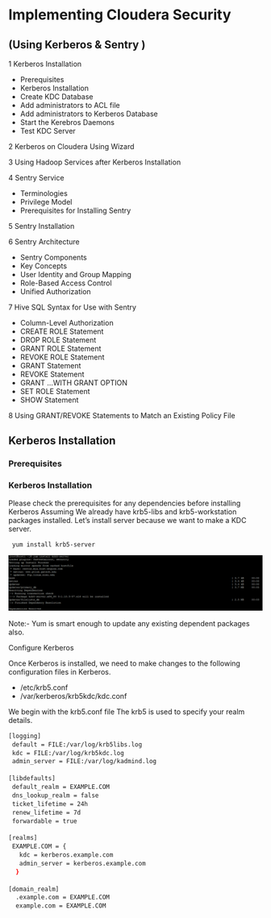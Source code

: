 #   Implementing Cloudera Security
##   (Using Kerberos & Sentry )

1 Kerberos Installation
* Prerequisites
* Kerberos Installation
* Create KDC Database
* Add administrators to ACL file
* Add administrators to Kerberos Database
* Start the Kerebros Daemons
* Test KDC Server

2 Kerberos on Cloudera Using Wizard

3 Using Hadoop Services after Kerberos Installation

4 Sentry Service
* Terminologies
* Privilege Model
* Prerequisites for Installing Sentry

5 Sentry Installation

6 Sentry Architecture
* Sentry Components
* Key Concepts
* User Identity and Group Mapping
* Role-Based Access Control
* Unified Authorization

7 Hive SQL Syntax for Use with Sentry
* Column-Level Authorization
* CREATE ROLE Statement
* DROP ROLE Statement
* GRANT ROLE Statement
* REVOKE ROLE Statement
* GRANT <PRIVILEGE> Statement
* REVOKE <PRIVILEGE> Statement
* GRANT <PRIVILEGE> ...WITH GRANT OPTION
* SET ROLE Statement
* SHOW Statement

8 Using GRANT/REVOKE Statements to Match an Existing Policy File

## Kerberos Installation

### Prerequisites

### Kerberos Installation

Please check the prerequisites  for any dependencies before installing Kerberos
Assuming We already have krb5-libs and krb5-workstation packages installed. Let’s install server because we want to make a KDC server. 

```bash
 yum install krb5-server
```
![alt text](https://github.com/ankitbh09/Documents/blob/master/images/Install%20Kerberos.png)

Note:- Yum is smart enough to update any existing dependent packages also.

Configure Kerberos

Once Kerberos is installed, we need to make changes to the following configuration files in Kerberos.
*	/etc/krb5.conf
*	/var/kerberos/krb5kdc/kdc.conf

We begin with the krb5.conf file The krb5 is used to specify your realm details.

```bash
[logging]
 default = FILE:/var/log/krb5libs.log
 kdc = FILE:/var/log/krb5kdc.log
 admin_server = FILE:/var/log/kadmind.log

[libdefaults]
 default_realm = EXAMPLE.COM
 dns_lookup_realm = false
 ticket_lifetime = 24h
 renew_lifetime = 7d
 forwardable = true

[realms]
 EXAMPLE.COM = {
   kdc = kerberos.example.com
   admin_server = kerberos.example.com
  }

[domain_realm]
  .example.com = EXAMPLE.COM
  example.com = EXAMPLE.COM

```

